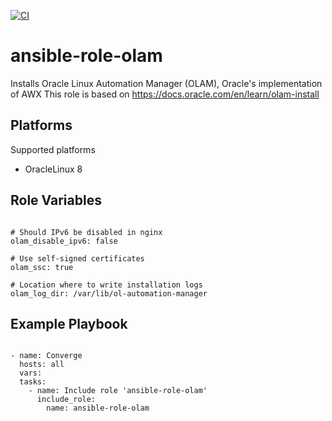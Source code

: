 [![CI](https://github.com/de-it-krachten/ansible-role-olam/workflows/CI/badge.svg?event=push)](https://github.com/de-it-krachten/ansible-role-olam/actions?query=workflow%3ACI)


# ansible-role-olam

Installs Oracle Linux Automation Manager (OLAM), Oracle's implementation of AWX
This role is based on https://docs.oracle.com/en/learn/olam-install


Platforms
--------------

Supported platforms

- OracleLinux 8



Role Variables
--------------
<pre><code>
# Should IPv6 be disabled in nginx
olam_disable_ipv6: false

# Use self-signed certificates
olam_ssc: true

# Location where to write installation logs
olam_log_dir: /var/lib/ol-automation-manager
</pre></code>


Example Playbook
----------------

<pre><code>
- name: Converge
  hosts: all
  vars:
  tasks:
    - name: Include role 'ansible-role-olam'
      include_role:
        name: ansible-role-olam
</pre></code>
